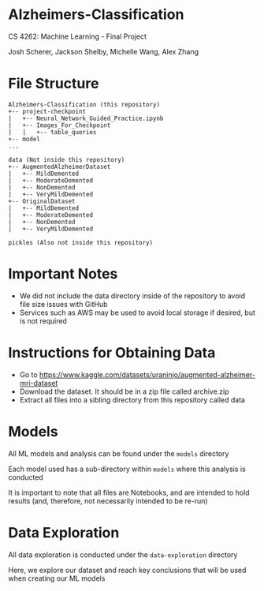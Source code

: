 # Alzheimers-Classification
CS 4262: Machine Learning - Final Project

Josh Scherer, Jackson Shelby, Michelle Wang, Alex Zhang

# File Structure

```
Alzheimers-Classification (this repository)
+-- project-checkpoint
|   +-- Neural_Network_Guided_Practice.ipynb
|   +-- Images_For_Checkpoint
|   |   +-- table_queries
+-- model
...

data (Not inside this repository)
+-- AugmentedAlzheimerDataset
|   +-- MildDemented
|   +-- ModerateDemented
|   +-- NonDemented
|   +-- VeryMildDemented
+-- OriginalDataset
|   +-- MildDemented
|   +-- ModerateDemented
|   +-- NonDemented
|   +-- VeryMildDemented

pickles (Also not inside this repository)
```

# Important Notes

* We did not include the data directory inside of the repository to avoid file size issues with GitHub
* Services such as AWS may be used to avoid local storage if desired, but is not required

# Instructions for Obtaining Data
* Go to https://www.kaggle.com/datasets/uraninjo/augmented-alzheimer-mri-dataset
* Download the dataset. It should be in a zip file called archive.zip
* Extract all files into a sibling directory from this repository called data

# Models
All ML models and analysis can be found under the `models` directory

Each model used has a sub-directory within `models` where this analysis is conducted

It is important to note that all files are Notebooks, and are intended to hold results (and, therefore, not necessarily intended to be re-run)

# Data Exploration
All data exploration is conducted under the `data-exploration` directory

Here, we explore our dataset and reach key conclusions that will be used when creating our ML models

